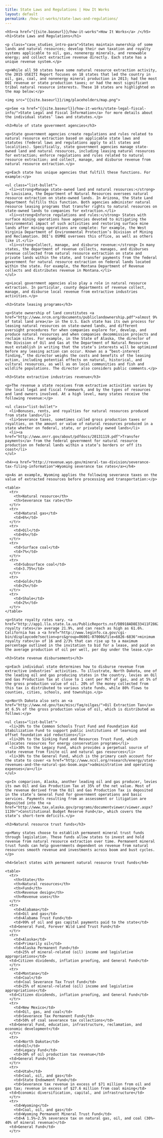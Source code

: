 ```yaml
---
title: State Laws and Regulations | How It Works
layout: default
permalink: /how-it-works/state-laws-and-regulations/
---
```


<div class="container-outer container-padded">

  <article class="container-left-7">

    <h5><a href="{{site.baseurl}}/how-it-works">How It Works</a> /</h5>
    <h1>State Laws and Regulations</h1>

    <p class="case_studies_intro-para">States maintain ownership of some lands and natural resources; develop their own taxation and royalty systems applicable to oil, gas, nonenergy minerals, and renewable energy; and collect extractive revenue directly. Each state has a unique revenue system.</p>

    <p>While all 50 states have some natural resource extraction activity, the 2015 USEITI Report focuses on 18 states that led the country in oil, gas, coal, and nonenergy mineral production in 2013; had the most DOI revenue or state production taxes; or had the most significant tribal natural resource interests. These 18 states are highlighted on the map below:</p>

    <img src="{{site.baseurl}}/img/placeholders/map.png">

    <p>See <a href="{{site.baseurl}}/how-it-works/state-legal-fiscal-info/">State Legal and Fiscal Information</a> for more details about the individual states’ laws and statutes.</p>

    <h3>Role of state government agencies</h3>

    <p>State government agencies create regulations and rules related to natural resource extraction based on applicable state laws and statutes (federal laws and regulations apply to all states and localities). Specifically, state government agencies manage state-owned land and natural resources, including leasing natural resources for extraction; enforce regulations and rules related to natural resource extraction; and collect, manage, and disburse revenue from natural resource extraction.</p>

    <p>Each state has unique agencies that fulfill these functions. For example:</p>

    <ul class="list-bullet">
  	  <li><strong>Manage state-owned land and natural resources:</strong> In Louisiana, the Department of Natural Resources oversees natural resource extraction on state-owned lands. In Arizona, the State Land Department fulfills this function. Both agencies administer natural resource leasing programs that transfer rights to natural resources on state-owned lands to companies for extraction.</li>
  	  <li><strong>Enforce regulations and rules:</strong> States with surface mining operations have agencies devoted to mitigating the environmental impact of such activities and restoring surface mine lands after mining operations are complete: for example, the West Virginia Department of Environmental Protection’s Division of Mining and Reclamation. DOI’s OSMRE oversees this office, as well as others like it.</li>
  	  <li><strong>Collect, manage, and disburse revenue:</strong> In many states, the department of revenue collects, manages, and disburses revenue collected from natural resource extraction on state and private lands within the state, and transfer payments from the federal government for natural resource extraction on federal lands located within the state. For example, the Montana Department of Revenue collects and distributes revenue in Montana.</li>
    </ul>

    <p>Local government agencies also play a role in natural resource extraction. In particular, county departments of revenue collect, manage, and disburse local revenue from extractive industries activities.</p>

    <h3>State leasing programs</h3>

    <p>State ownership of land constitutes <a href="http://www.nrcm.org/documents/publiclandownership.pdf">almost 9% of total land area</a> in the U.S. Each state has its own process for leasing natural resources on state-owned lands, and different oversight procedures for when companies explore for, develop, and produce natural resources and when companies decommission projects and reclaim sites. For example, in the State of Alaska, the director of the Division of Oil and Gas at the Department of Natural Resources must establish in writing that the state’s interests will be optimized before any leasing action can occur. Known as a “best-interest finding,” the director weighs the costs and benefits of the leasing action, including potential effects on natural, historical, and cultural resources, as well as on local communities and fish and wildlife populations. The director also considers public comments.</p>

    <h3>State extractive industries revenue</h3>

    <p>The revenue a state receives from extractive activities varies by the local legal and fiscal framework, and by the types of resources and land owners involved. At a high level, many states receive the following revenue:</p>

    <ul class="list-bullet">
  	  <li>Bonuses, rents, and royalties for natural resources produced from state lands</li>
  	  <li>Severance taxes, sometimes called gross production taxes or royalties, on the amount or value of natural resources produced in a state whether on federal, state, or privately owned lands</li>
  	  <li><a href="http://www.onrr.gov/about/pdfdocs/20131119.pdf">Transfer payments</a> from the federal government for natural resource production on federal lands within a state’s borders or off its coast</li>
    </ul>

    <h4><a href="http://revenue.wyo.gov/mineral-tax-division/severance-tax-filing-information">Wyoming severance tax rates</a></h4>

    <p>As an example, Wyoming applies the following severance taxes on the value of extracted resources before processing and transportation:</p>

    <table>
      <tr>
        <th>Natural resource</th>
        <th>Severance tax rate</th>
      </tr>
      <tr>
        <td>Natural gas</td>
        <td>6%</td>
      </tr>
      <tr>
        <td>Oil</td>
        <td>6%</td>
      </tr>
      <tr>
        <td>Surface coal</td>
        <td>7%</td>
      </tr>
      <tr>
        <td>Subsurface coal</td>
        <td>3.75%</td>
      </tr>
      <tr>
        <td>Gold</td>
        <td>2%</td>
      </tr>
      <tr>
        <td>Shale</td>
        <td>2%</td>
      </tr>
    </table>

    <p>State royalty rates vary. <a href="http://app1.lla.state.la.us/PublicReports.nsf/DB918AD8E33411F286257B490074B82A/$FILE/00031C97.pdf">Louisiana royalty rates</a> average 21.9%, and can reach as high as 61.6%. California has a <a href="http://www.leginfo.ca.gov/cgi-bin/displaycode?section=prc&group=06001-07000&file=6826-6836">minimum royalty rate</a> of 16 and 2/3% that can rise up to a maximum percentage outlined in the invitation to bid for a lease, and paid on the average production of oil per well, per day under the lease.</p>

    <h3>State revenue disbursements</h3>

    <p>Each individual state determines how to disburse revenue from extractive industries’ activities. To illustrate, North Dakota, one of the leading oil and gas producing states in the country, levies an Oil and Gas Production Tax at close to 1 cent per Mcf of gas, and at 5% of the gross production value of oil. 20% of the money collected from this tax is distributed to various state funds, while 80% flows to counties, cities, schools, and townships.</p>

    <p>North Dakota also sets an <a href="http://www.nd.gov/tax/misc/faq/oilgas/">Oil Extraction Tax</a> at 6.5% of the gross production value of oil, which is distributed as follows:</p>

    <ul class="list-bullet">
  	  <li>20% to the Common Schools Trust Fund and Foundation Aid Stabilization Fund to support public institutions of learning and offset foundation aid reductions</li>
  	  <li>20% to the Sinking Fund and Resources Trust Fund, which allocates resources for energy conservation programs</li>
  	  <li>30% to the Legacy Fund, which provides a perpetual source of state revenue from finite oil and natural gas resources</li>
  	  <li>30% to the General Fund, which is the primary cash account for the state to cover <a href="http://www.ncsl.org/research/energy/state-revenues-and-the-natural-gas-boom.aspx">administrative and operating expenses</a></li>
    </ul>

    <p>In comparison, Alaska, another leading oil and gas producer, levies its own Oil and Gas Production Tax at 35% of the net value. Most of the revenue derived from the Oil and Gas Production Tax is deposited in the state’s General Fund for government operations and basic services. Payments resulting from an assessment or litigation are deposited into the <a href="http://www.tax.alaska.gov/programs/documentviewer/viewer.aspx?1139r">Constitutional Budget Reserve Fund</a>, which covers the state’s short-term deficits.</p>

    <h3>Natural resource trust funds</h3>

    <p>Many states choose to establish permanent mineral trust funds through legislation. These funds allow states to invest and hold revenue from natural resource extraction over time. Permanent mineral trust funds can help governments dependent on revenue from natural resources smooth revenue and investments across boom and bust cycles.</p>

    <h4>Select states with permanent natural resource trust funds</h4>

    <table>
      <tr>
        <th>State</th>
        <th>Natural resources</th>
        <th>Fund</th>
        <th>Revenue design</th>
        <th>Revenue uses</th>
      </tr>
      <tr>
        <td>Alabama</td>
        <td>Oil and gas</td>
        <td>Alabama Trust Fund</td>
        <td>99% of oil and gas capital payments paid to the state</td>
  	  <td>General Fund, Forever Wild Land Trust Fund</td>
      </tr>
      <tr>
        <td>Alaska</td>
        <td>Primarily oil</td>
        <td>Alaska Permanent Fund</td>
        <td>25% of mineral-related (oil) income and legislative appropriations</td>
  	  <td>Citizen dividends, inflation proofing, and General Fund</td>
      </tr>
      <tr>
        <td>Montana</td>
        <td>Coal</td>
        <td>Coal Severance Tax Trust Fund</td>
        <td>25% of mineral-related (oil) income and legislative appropriations</td>
  	  <td>Citizen dividends, inflation proofing, and General Fund</td>
      </tr>
      <tr>
        <td>New Mexico</td>
        <td>Oil, gas, and coal</td>
        <td>Severance Tax Permanent Fund</td>
        <td>50% of coal severance tax collections</td>
  	  <td>General Fund, education, infrastructure, reclamation, and economic development</td>
      </tr>
      <tr>
        <td>North Dakota</td>
        <td>Oil</td>
        <td>Legacy Fund</td>
        <td>30% of oil production tax revenue</td>
  	  <td>General Fund</td>
      </tr>
      <tr>
        <td>Utah</td>
        <td>Coal, oil, and gas</td>
        <td>State Endowment Fund</td>
        <td>Severance tax revenue in excess of $71 million from oil and gas tax; revenue in excess of $27.6 million from coal mining</td>
  	  <td>Economic diversification, capital, and infrastructure</td>
      </tr>
      <tr>
        <td>Wyoming</td>
        <td>Coal, oil, and gas</td>
        <td>Wyoming Permanent Mineral Trust Fund</td>
        <td>A 1.5%–2.5% severance tax on natural gas, oil, and coal (30%–40% of mineral revenue)</td>
  	  <td>General Fund</td>
      </tr>
  </table>

  </article>

</div>
